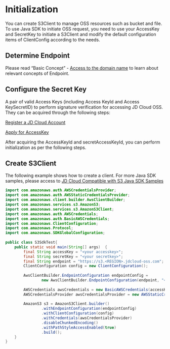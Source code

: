 # Initialization

You can create S3Client to manage OSS resources such as bucket and file. To use Java SDK to initiate OSS request, you need to use your AccessKey and SecretKey to initiate a S3Client and modify the default configuration items of ClientConfig according to the needs.

## Determine Endpoint

Please read “Basic Concept” - [Access to the domain name](https://docs.jdcloud.com/en/object-storage-service/regions-and-endpoints) to learn about relevant concepts of Endpoint.

## Configure the Secret Key

A pair of valid Access Keys (including Access KeyId and Access KeySecretID) to perform signature verification for accessing JD Cloud OSS. They can be acquired through the following steps:

[Register a JD Cloud Account](https://uc.jdcloud.com/reg?returnUrl=http%3A%2F%2Fwww.jdcloud.com%2Findex)

[Apply for AccessKey](https://uc.jdcloud.com/accesskey/index)

After acquiring the AccessKeyId and secretAccessKeyId, you can perform initialization as per the following steps.

## Create S3Client

The following example shows how to create a client. For more Java SDK samples, please access to [JD Cloud Compatible with S3 Java SDK Samples](https://github.com/jdcloud-cmw/oss/tree/master/s3-java-sdk)

```Java
import com.amazonaws.auth.AWSCredentialsProvider;
import com.amazonaws.auth.AWSStaticCredentialsProvider;
import com.amazonaws.client.builder.AwsClientBuilder;
import com.amazonaws.services.s3.AmazonS3;
import com.amazonaws.services.s3.AmazonS3Client;
import com.amazonaws.auth.AWSCredentials;
import com.amazonaws.auth.BasicAWSCredentials;
import com.amazonaws.ClientConfiguration;
import com.amazonaws.Protocol;
import com.amazonaws.SDKGlobalConfiguration;
 
public class S3SdkTest{
    public static void main(String[] args)  {
        final String accessKey = "<your accesskey>";
        final String secretKey = "<your secretkey>";
        final String endpoint = "https://s3.<REGION>.jdcloud-oss.com";
        ClientConfiguration config = new ClientConfiguration();
 
        AwsClientBuilder.EndpointConfiguration endpointConfig =
                new AwsClientBuilder.EndpointConfiguration(endpoint, "<REGION>");
 
        AWSCredentials awsCredentials = new BasicAWSCredentials(accessKey,secretKey);
        AWSCredentialsProvider awsCredentialsProvider = new AWSStaticCredentialsProvider(awsCredentials);
 
        AmazonS3 s3 = AmazonS3Client.builder()
                .withEndpointConfiguration(endpointConfig)
                .withClientConfiguration(config)
                .withCredentials(awsCredentialsProvider)
                .disableChunkedEncoding()
                .withPathStyleAccessEnabled(true)
                .build();
    }
}
```
